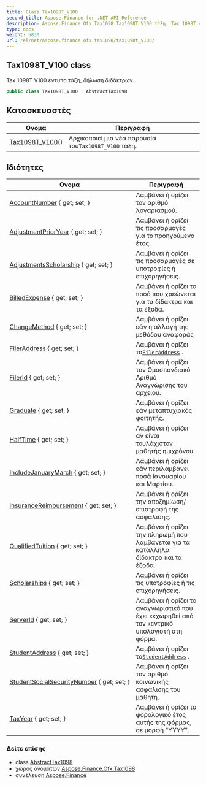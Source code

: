 ```yaml
---
title: Class Tax1098T_V100
second_title: Aspose.Finance for .NET API Reference
description: Aspose.Finance.Ofx.Tax1098.Tax1098T_V100 τάξη. Tax 1098T V100 έντυπο τάξη δήλωση διδάκτρων.
type: docs
weight: 5830
url: /el/net/aspose.finance.ofx.tax1098/tax1098t_v100/
---
```

## Tax1098T_V100 class

Tax 1098T V100 έντυπο τάξη, δήλωση διδάκτρων.

```csharp
public class Tax1098T_V100 : AbstractTax1098
```

## Κατασκευαστές

| Ονομα | Περιγραφή |
| --- | --- |
| [Tax1098T_V100](tax1098t_v100/)() | Αρχικοποιεί μια νέα παρουσία του`Tax1098T_V100` τάξη. |

## Ιδιότητες

| Ονομα | Περιγραφή |
| --- | --- |
| [AccountNumber](../../aspose.finance.ofx.tax1098/tax1098t_v100/accountnumber/) { get; set; } | Λαμβάνει ή ορίζει τον αριθμό λογαριασμού. |
| [AdjustmentPriorYear](../../aspose.finance.ofx.tax1098/tax1098t_v100/adjustmentprioryear/) { get; set; } | Λαμβάνει ή ορίζει τις προσαρμογές για το προηγούμενο έτος. |
| [AdjustmentsScholarship](../../aspose.finance.ofx.tax1098/tax1098t_v100/adjustmentsscholarship/) { get; set; } | Λαμβάνει ή ορίζει τις προσαρμογές σε υποτροφίες ή επιχορηγήσεις. |
| [BilledExpense](../../aspose.finance.ofx.tax1098/tax1098t_v100/billedexpense/) { get; set; } | Λαμβάνει ή ορίζει το ποσό που χρεώνεται για τα δίδακτρα και τα έξοδα. |
| [ChangeMethod](../../aspose.finance.ofx.tax1098/tax1098t_v100/changemethod/) { get; set; } | Λαμβάνει ή ορίζει εάν η αλλαγή της μεθόδου αναφοράς |
| [FilerAddress](../../aspose.finance.ofx.tax1098/tax1098t_v100/fileraddress/) { get; set; } | Λαμβάνει ή ορίζει το[`FilerAddress`](./fileraddress/) . |
| [FilerId](../../aspose.finance.ofx.tax1098/tax1098t_v100/filerid/) { get; set; } | Λαμβάνει ή ορίζει τον Ομοσπονδιακό Αριθμό Αναγνώρισης του αρχείου. |
| [Graduate](../../aspose.finance.ofx.tax1098/tax1098t_v100/graduate/) { get; set; } | Λαμβάνει ή ορίζει εάν μεταπτυχιακός φοιτητής. |
| [HalfTime](../../aspose.finance.ofx.tax1098/tax1098t_v100/halftime/) { get; set; } | Λαμβάνει ή ορίζει αν είναι τουλάχιστον μαθητής ημιχρόνου. |
| [IncludeJanuaryMarch](../../aspose.finance.ofx.tax1098/tax1098t_v100/includejanuarymarch/) { get; set; } | Λαμβάνει ή ορίζει εάν περιλαμβάνει ποσά Ιανουαρίου και Μαρτίου. |
| [InsuranceReimbursement](../../aspose.finance.ofx.tax1098/tax1098t_v100/insurancereimbursement/) { get; set; } | Λαμβάνει ή ορίζει την αποζημίωση/επιστροφή της ασφάλισης. |
| [QualifiedTuition](../../aspose.finance.ofx.tax1098/tax1098t_v100/qualifiedtuition/) { get; set; } | Λαμβάνει ή ορίζει την πληρωμή που λαμβάνεται για τα κατάλληλα δίδακτρα και τα έξοδα. |
| [Scholarships](../../aspose.finance.ofx.tax1098/tax1098t_v100/scholarships/) { get; set; } | Λαμβάνει ή ορίζει τις υποτροφίες ή τις επιχορηγήσεις. |
| [ServerId](../../aspose.finance.ofx.tax1098/tax1098t_v100/serverid/) { get; set; } | Λαμβάνει ή ορίζει το αναγνωριστικό που έχει εκχωρηθεί από τον κεντρικό υπολογιστή στη φόρμα. |
| [StudentAddress](../../aspose.finance.ofx.tax1098/tax1098t_v100/studentaddress/) { get; set; } | Λαμβάνει ή ορίζει το[`StudentAddress`](./studentaddress/) . |
| [StudentSocialSecurityNumber](../../aspose.finance.ofx.tax1098/tax1098t_v100/studentsocialsecuritynumber/) { get; set; } | Λαμβάνει ή ορίζει τον αριθμό κοινωνικής ασφάλισης του μαθητή. |
| [TaxYear](../../aspose.finance.ofx.tax1098/tax1098t_v100/taxyear/) { get; set; } | Λαμβάνει ή ορίζει το φορολογικό έτος αυτής της φόρμας, σε μορφή "YYYY". |

### Δείτε επίσης

* class [AbstractTax1098](../abstracttax1098/)
* χώρος ονομάτων [Aspose.Finance.Ofx.Tax1098](../../aspose.finance.ofx.tax1098/)
* συνέλευση [Aspose.Finance](../../)


